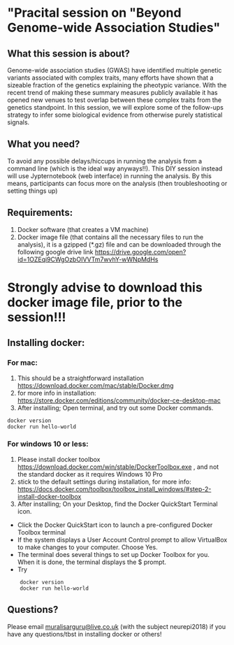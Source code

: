 # "Pracital session on "Beyond Genome-wide Association Studies"
## What this session is about?
Genome-wide association studies (GWAS) have identified multiple genetic variants  associated with complex traits, many efforts have shown that a sizeable fraction of the genetics explaining the pheotypic variance. With the recent trend of making these summary measures publicly available it has opened new venues to test overlap between these complex traits from the genetics standpoint. In this session, we will explore some of the follow-ups strategy to infer some biological evidence from otherwise purely statistical signals. 
## What you need?
To avoid any possible delays/hiccups in running the analysis from a command line (which is the ideal way anyways!!). 
This DIY session instead will use Jypternotebook (web interface) in running the analysis. By this means, participants can focus more on the analysis (then troubleshooting or setting things up)  
## Requirements:
1. Docker software (that creates a VM machine)
2. Docker image file (that contains all the necessary files to run the analysis), it is a gzipped (*.gz) file and can be downloaded through the following google drive link
https://drive.google.com/open?id=1OZEqi9CWgOzbOIVVTm7wvhY-wWNpMdHs
# Strongly advise to download this docker image file, prior to the session!!!

## Installing docker:
### For mac:
1. This should be a straightforward installation https://download.docker.com/mac/stable/Docker.dmg
2. for more info in installation: https://store.docker.com/editions/community/docker-ce-desktop-mac
3. After installing;
Open terminal, and try out some Docker commands.

 ```
 docker version 
 docker run hello-world 
```
### For windows 10 or less:
1. Please install docker toolbox https://download.docker.com/win/stable/DockerToolbox.exe , and not the standard docker as it requires Windows 10 Pro
2. stick to the default settings during installation, for more info: https://docs.docker.com/toolbox/toolbox_install_windows/#step-2-install-docker-toolbox
3. After installing;
On your Desktop, find the Docker QuickStart Terminal icon.
-   Click the Docker QuickStart icon to launch a pre-configured Docker Toolbox terminal
-   If the system displays a User Account Control prompt to allow VirtualBox to make changes to your computer. Choose Yes.
-   The terminal does several things to set up Docker Toolbox for you. When it is done, the terminal displays the $ prompt.
-   Try
```
    docker version 
    docker run hello-world 
```

## Questions?
Please email muralisarguru@live.co.uk (with the subject neurepi2018) if you have any questions/tbst in installing docker or others!
